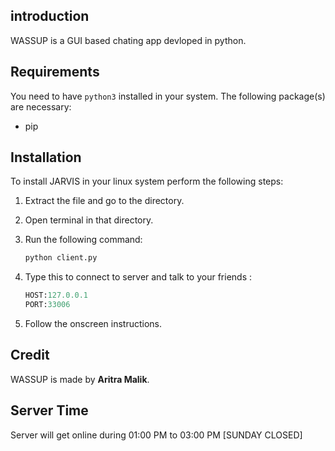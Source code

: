 ## introduction
WASSUP is a GUI based chating app devloped in python.

## Requirements

You need to have `python3` installed in your system. The following package(s) are necessary:

- pip

## Installation

To install JARVIS in your linux system perform the following steps:

1. Extract the file and go to the directory.

2. Open terminal in that directory.

3. Run the following command:

   ```python
   python client.py
   ```

4. Type this to connect to server and talk to your friends :
    
    ```python
    HOST:127.0.0.1
    PORT:33006
   

5. Follow the onscreen instructions.



## Credit

WASSUP is made by **Aritra Malik**.

## Server Time

Server will get online during 01:00 PM to 03:00 PM [SUNDAY CLOSED]

